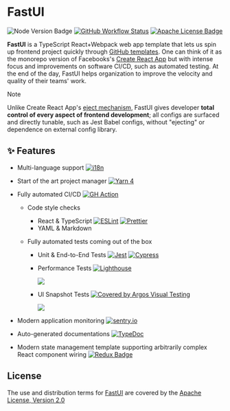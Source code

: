 # FastUI

![Node Version Badge]
[![GitHub Workflow Status]][GitHub Workflow URL]
[![Apache License Badge]][Apache License, Version 2.0]

**FastUI** is a TypeScript React+Webpack web app template that lets us spin up frontend project quickly through
[GitHub templates]. One can think of it as the monorepo version of Facebooks's [Create React App] but with intense focus
and improvements on software CI/CD, such as automated testing. At the end of the day, FastUI helps organization
to improve the velocity and quality of their teams' work.

> [!NOTE]
>
> Unlike Create React App's [eject mechanism](https://create-react-app.dev/docs/available-scripts#npm-run-eject), FastUI gives developer **total control of every aspect of frontend
> development**; all configs are surfaced and directly tunable, such as Jest Babel configs, without "ejecting" or
> dependence on external config library.

## ✨ Features

- Multi-language support [![i18n](https://img.shields.io/badge/i18next-26A69A?style=for-the-badge&logo=i18next&logoColor=white)](https://react.i18next.com/getting-started)
- Start of the art project manager [![Yarn 4](https://img.shields.io/badge/Yarn%204-2C8EBB?style=for-the-badge&logo=yarn&logoColor=white)](https://yarnpkg.com/)
- Fully automated CI/CD [![GH Action](https://img.shields.io/badge/GitHub%20Action-2088FF?style=for-the-badge&logo=githubactions&logoColor=white)](https://github.com/features/actions)

  - Code style checks

    - React & TypeScript [![ESLint](https://img.shields.io/badge/ESLint-4B32C3?style=for-the-badge&logo=eslint&logoColor=white)](https://eslint.org/) [![Prettier](https://img.shields.io/badge/Prettier-F7B93E?style=for-the-badge&logo=prettier&logoColor=white)](https://prettier.io/)
    - YAML & Markdown

  - Fully automated tests coming out of the box

    - Unit & End-to-End Tests [![Jest](https://img.shields.io/badge/Jest%20Unit%20Tests-C21325?style=for-the-badge&logo=jest&logoColor=white)](https://jestjs.io/) [![Cypress](https://img.shields.io/badge/Cypress%20E2E-69D3A7?style=for-the-badge&logo=cypress&logoColor=white)](https://www.cypress.io/)
    - Performance Tests [![Lighthouse](https://img.shields.io/badge/Lighthouse-F44B21?style=for-the-badge&logo=lighthouse&logoColor=white)](https://developer.chrome.com/docs/lighthouse/overview)

      ![](https://github.com/paion-data/fast-ui/blob/master/docs/docs/img/lighthouse-report-example.png?raw=true)

    - UI Snapshot Tests [![Covered by Argos Visual Testing](https://argos-ci.com/badge-large.svg)](https://app.argos-ci.com/qubitpi/paion-data-fast-ui/reference)

      ![](https://github.com/paion-data/fast-ui/blob/master/docs/docs/img/argos-example.png?raw=true)

- Modern application monitoring [![sentry.io](https://img.shields.io/badge/sentry.io-362D59.svg?style=for-the-badge&logo=sentry&logoColor=white)](https://paion-data.sentry.io/issues/?project=4508703437553664)
- Auto-generated documentations [![TypeDoc](https://img.shields.io/badge/TypeDoc-3178C6?style=for-the-badge&logo=typescript&logoColor=white)](https://fastui.paion-data.com/api/)
- Modern state management template supporting arbitrarily complex React component wiring
  [![Redux Badge](https://img.shields.io/badge/Redux-764ABC?logo=redux&logoColor=white&style=for-the-badge)](https://react-redux.js.org/)

## License

The use and distribution terms for [FastUI]() are covered by the [Apache License, Version 2.0]

[Apache License Badge]: https://img.shields.io/badge/Apache%202.0-F25910.svg?style=for-the-badge&logo=Apache&logoColor=white
[Apache License, Version 2.0]: https://www.apache.org/licenses/LICENSE-2.0
[Create React App]: https://create-react-app.dev/
[GitHub templates]: https://docs.github.com/en/repositories/creating-and-managing-repositories/creating-a-template-repository#about-template-repositories
[GitHub Workflow Status]: https://img.shields.io/github/actions/workflow/status/paion-data/fast-ui/ci-cd.yaml?branch=master&logo=github&style=for-the-badge
[GitHub Workflow URL]: https://github.com/paion-data/fast-ui/actions/workflows/ci-cd.yaml
[Node Version Badge]: https://img.shields.io/badge/NODE-22-339933?logo=Node.js&logoColor=white&labelColor=66cc33&style=for-the-badge
